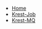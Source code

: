 * [Home](./docs/14.个人开源项目/)
* [Krest-Job](./docs/14.个人开源项目/docs/Krest-Job/1.Krest-Job.md)
* [Krest-MQ](./docs/14.个人开源项目/docs/Krest-MQ/Krest-MQ.md)